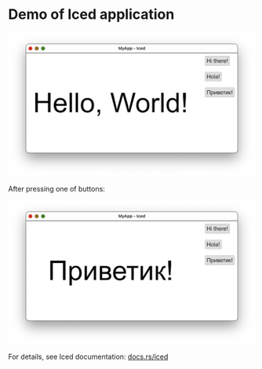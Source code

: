 # Demo of Iced application

![Screenshot](https://raw.githubusercontent.com/sergev/iced-demo/main/pictures/screenshot1.png)

After pressing one of buttons:

![Screenshot](https://raw.githubusercontent.com/sergev/iced-demo/main/pictures/screenshot2.png)

For details, see Iced documentation: [docs.rs/iced](https://docs.rs/iced/latest/iced/)
